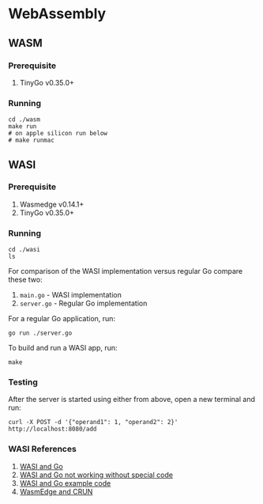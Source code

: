 # WebAssembly

## WASM

### Prerequisite

1. TinyGo v0.35.0+

### Running

```shell
cd ./wasm
make run
# on apple silicon run below
# make runmac
```

## WASI

### Prerequisite

1. Wasmedge v0.14.1+
2. TinyGo v0.35.0+

### Running

```shell
cd ./wasi
ls
```

For comparison of the WASI implementation versus regular Go compare these two:

1. `main.go` - WASI implementation
2. `server.go` - Regular Go implementation

For a regular Go application, run:

```shell
go run ./server.go
```

To build and run a WASI app, run:

```shell
make
```

### Testing

After the server is started using either from above,
open a new terminal and run:

```shell
curl -X POST -d '{"operand1": 1, "operand2": 2}' http://localhost:8080/add
```

### WASI References

1. [WASI and Go](https://go.dev/blog/wasi)
2. [WASI and Go not working without special code](https://github.com/dispatchrun/net/issues/37)
3. [WASI and Go example code](https://github.com/ldemailly/go-scratch/blob/main/tinyhttp/tinyhttp.go)
4. [WasmEdge and CRUN](https://wasmedge.org/docs/develop/deploy/intro#with-crun)
